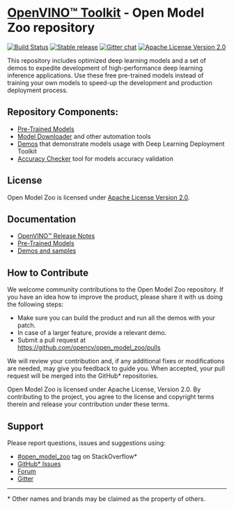 # [OpenVINO™ Toolkit](https://01.org/openvinotoolkit) - Open Model Zoo repository
[![Build Status](http://134.191.240.124/buildStatus/icon?job=omz/2018/trigger)](http://134.191.240.124/job/omz/job/2018/job/trigger/)
[![Stable release](https://img.shields.io/badge/version-2018.R5-green.svg)](https://github.com/opencv/open_model_zoo/releases/tag/2018_R5)
[![Gitter chat](https://badges.gitter.im/gitterHQ/gitter.png)](https://gitter.im/open_model_zoo/community)
[![Apache License Version 2.0](https://img.shields.io/badge/license-Apache_2.0-green.svg)](LICENSE)

This repository includes optimized deep learning models and a set of demos to expedite development of high-performance deep learning inference applications. Use these free pre-trained models instead of training your own models to speed-up the development and production deployment process.

## Repository Components:
* [Pre-Trained Models](intel_models/index.md)
* [Model Downloader](tools/downloader/README.md) and other automation tools
* [Demos](demos/Readme.md) that demonstrate models usage with Deep Learning Deployment Toolkit
* [Accuracy Checker](tools/accuracy_checker/README.md) tool for models accuracy validation

## License
Open Model Zoo is licensed under [Apache License Version 2.0](LICENSE).

## Documentation
* [OpenVINO™ Release Notes](https://software.intel.com/en-us/articles/OpenVINO-RelNotes)
* [Pre-Trained Models](https://software.intel.com/en-us/openvino-toolkit/documentation/pretrained-models)
* [Demos and samples](https://software.intel.com/en-us/articles/OpenVINO-IE-Samples)

## How to Contribute
We welcome community contributions to the Open Model Zoo repository. If you have an idea how to improve the product, please share it with us doing the following steps:
* Make sure you can build the product and run all the demos with your patch.
* In case of a larger feature, provide a relevant demo.
* Submit a pull request at https://github.com/opencv/open_model_zoo/pulls

We will review your contribution and, if any additional fixes or modifications are needed, may give you feedback to guide you. When accepted, your pull request will be merged into the GitHub* repositories.

Open Model Zoo is licensed under Apache License, Version 2.0. By contributing to the project, you agree to the license and copyright terms therein and release your contribution under these terms.

## Support
Please report questions, issues and suggestions using:
* [\#open_model_zoo](https://stackoverflow.com/search?q=%23open_model_zoo) tag on StackOverflow*
* [GitHub* Issues](https://github.com/opencv/open_model_zoo/issues)
* [Forum](https://software.intel.com/en-us/forums/computer-vision)
* [Gitter](https://gitter.im/open_model_zoo/community)

---
\* Other names and brands may be claimed as the property of others.
